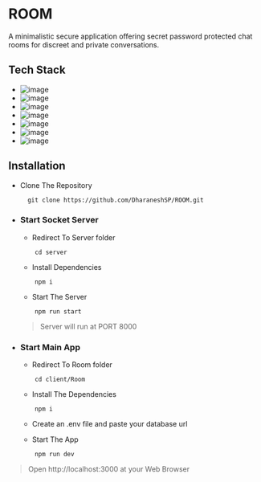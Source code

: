 
# ROOM

A minimalistic secure application offering secret password protected chat rooms for discreet and private conversations.

## Tech Stack

- ![image](https://img.shields.io/badge/Next.js-000000.svg?style=for-the-badge&logo=nextdotjs&logoColor=white)
- ![image](https://img.shields.io/badge/Supabase-4169E1.svg?style=for-the-badge&logo=Supabase&logoColor=white)
- ![image](https://img.shields.io/badge/NextAuth-000000.svg?style=for-the-badge&logo=nextdotjs&logoColor=white)
- ![image](https://img.shields.io/badge/Socket.io-C70D2C.svg?style=for-the-badge&logo=socketdotio&logoColor=white)
- ![image](https://img.shields.io/badge/Prisma-2D3748.svg?style=for-the-badge&logo=Prisma&logoColor=white)
- ![image](https://img.shields.io/badge/Tailwind%20CSS-06B6D4.svg?style=for-the-badge&logo=Tailwind-CSS&logoColor=white)
-  ![image](https://img.shields.io/badge/zustand-071D49.svg?style=for-the-badge&logo=React&logoColor=white)
## Installation

- Clone The Repository
  ```
    git clone https://github.com/DharaneshSP/ROOM.git
  ```

- ### Start Socket Server 

    - Redirect To Server folder
      
    ```
        cd server
    ```
    - Install Dependencies
      
    ```
        npm i
    ```
    - Start The Server
      
    ```
        npm run start
    ```
    > Server will run at PORT 8000


- ### Start Main App

    - Redirect To Room folder

    ```
        cd client/Room
    ```

    - Install The Dependencies

    ```
        npm i
    ```
    - Create an .env file and paste your database url

    - Start The App
      
    ```
        npm run dev
    ```

> Open http://localhost:3000  at your Web Browser    


